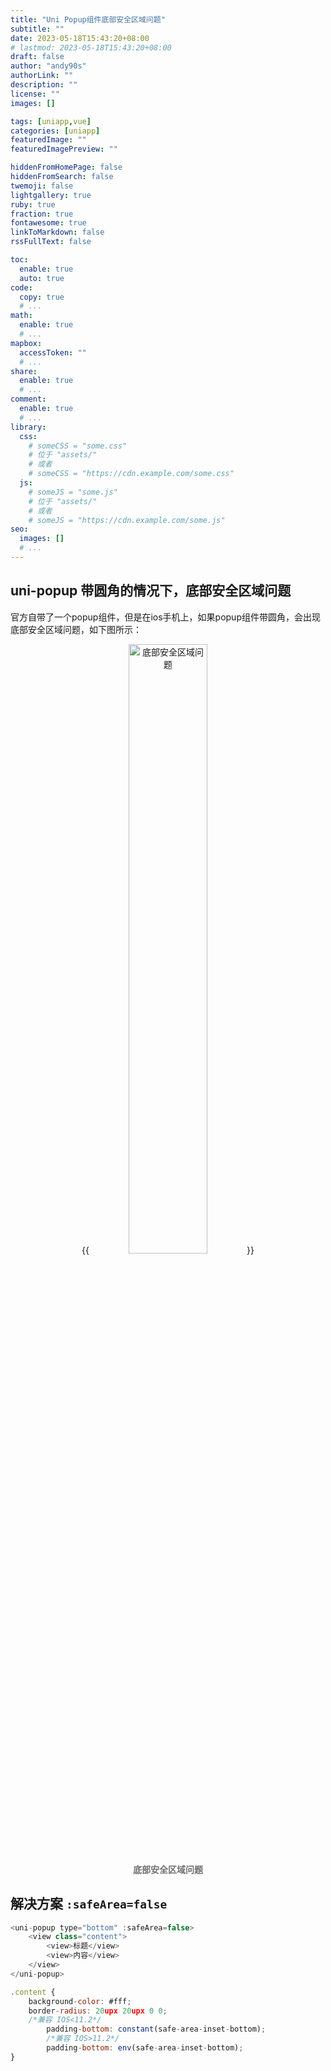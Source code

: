 ```yaml
---
title: "Uni Popup组件底部安全区域问题"
subtitle: ""
date: 2023-05-18T15:43:20+08:00
# lastmod: 2023-05-18T15:43:20+08:00
draft: false
author: "andy90s"
authorLink: ""
description: ""
license: ""
images: []

tags: [uniapp,vue]
categories: [uniapp]
featuredImage: ""
featuredImagePreview: ""

hiddenFromHomePage: false
hiddenFromSearch: false
twemoji: false
lightgallery: true
ruby: true
fraction: true
fontawesome: true
linkToMarkdown: false
rssFullText: false

toc:
  enable: true
  auto: true
code:
  copy: true
  # ...
math:
  enable: true
  # ...
mapbox:
  accessToken: ""
  # ...
share:
  enable: true
  # ...
comment:
  enable: true
  # ...
library:
  css:
    # someCSS = "some.css"
    # 位于 "assets/"
    # 或者
    # someCSS = "https://cdn.example.com/some.css"
  js:
    # someJS = "some.js"
    # 位于 "assets/"
    # 或者
    # someJS = "https://cdn.example.com/some.js"
seo:
  images: []
  # ...
---
```

<!--more-->
## uni-popup 带圆角的情况下，底部安全区域问题
官方自带了一个popup组件，但是在ios手机上，如果popup组件带圆角，会出现底部安全区域问题，如下图所示：
<center>
{{<image src="https://cdn.jsdelivr.net/gh/andy90s/blog-image@master/blog/images/202305181545761.png" title="底部安全区域问题" width="50%">}}
<div style="color:#717171;font-size:14px;font-weight:normal"> <b> 底部安全区域问题 </b>  </div>
</center>

## 解决方案 `:safeArea=false`
```js
<uni-popup type="bottom" :safeArea=false>
    <view class="content">
        <view>标题</view>
        <view>内容</view>
    </view>
</uni-popup>

.content {
    background-color: #fff;
    border-radius: 20upx 20upx 0 0;
    /*兼容 IOS<11.2*/
		padding-bottom: constant(safe-area-inset-bottom);
		/*兼容 IOS>11.2*/
		padding-bottom: env(safe-area-inset-bottom);
}
```